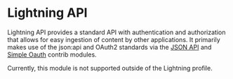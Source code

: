 # Lightning API

Lightning API provides a standard API with authentication and authorization that allows for easy ingestion of content by other applications. It primarily makes use of the json:api and OAuth2 standards via the [JSON API](https://www.drupal.org/project/jsonapi) and [Simple Oauth](https://www.drupal.org/project/simple_oauth) contrib modules.

Currently, this module is not supported outside of the Lightning profile.

